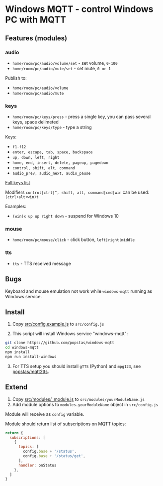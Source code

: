 # Windows MQTT - control Windows PC with MQTT

## Features (modules)
### audio
- `home/room/pc/audio/volume/set` - set volume, `0-100`
- `home/room/pc/audio/mute/set` - set mute, `0 or 1`

Publish to:

- `home/room/pc/audio/volume`
- `home/room/pc/audio/mute`

### keys
- `home/room/pc/keys/press` - press a single key, you can pass several keys, space delimeted
- `home/room/pc/keys/type` - type a string

Keys:

- `f1-f12`
- `enter, escape, tab, space, backspace`
- `up, down, left, right`
- `home, end, insert, delete, pageup, pagedown`
- `control, shift, alt, command`
- `audio_prev, audio_next, audio_pause`

[Full keys list](https://robotjs.io/docs/syntax#keys)

Modifiers `control|ctrl|^, shift, alt, command|cmd|win` can be used: `(ctrl+alt+win)t`

Examples:

- `(win)x up up right down` - suspend for Windows 10


### mouse
- `home/room/pc/mouse/click` - click button, `left|right|middle`

### tts
- `tts` - TTS received message

## Bugs
Keyboard and mouse emulation not work while `windows-mqtt` running as Windows service.

## Install
1. Copy [src/config.example.js](src/config.example.js) to `src/config.js`

2. This script will install Windows service "windows-mqtt":
``` sh
git clone https://github.com/popstas/windows-mqtt
cd windows-mqtt
npm install
npm run install-windows
```

3. For TTS setup you should install `gTTS` (Python) and `mpg123`, see [popstas/mqtt2tts](https://github.com/popstas/mqtt2tts#requirements).

## Extend
1. Copy [src/modules/_module.js](src/modules/_module.js) to `src/modules/yourModuleName.js`
2. Add module options to `modules.yourModuleName` object in `src/config.js`

Module will receive  as `config` variable.

Module should return list of subscriptions on MQTT topics:
``` js
return {
  subscriptions: [
    {
      topics: [
        config.base + '/status',
        config.base + '/status/get',
      ],
      handler: onStatus
    },
  ]
}
```
